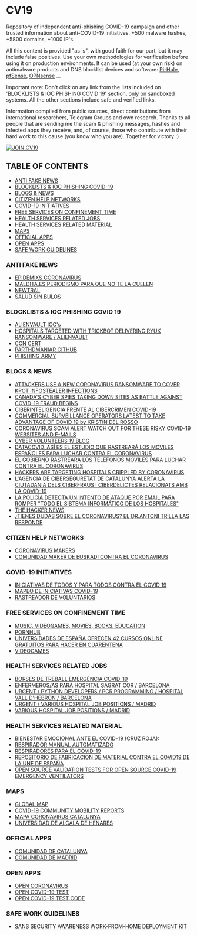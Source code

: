 # CV19

Repository of independent anti-phishing COVID-19 campaign and other trusted information about anti-COVID-19 initiatives.
+500 malware hashes, +5800 domains, +1000 IP's.

All this content is provided "as is", with good faith for our part, but it may include false positives. Use your own methodologies for verification before using it on production environments.
It can be used (at your own risk) on antimalware products and DNS blocklist devices and software: [Pi-Hole](https://pi-hole.net), [pfSense](https://www.pfsense.org), [OPNsense](https://opnsense.org) ...

Important note: 
Don't click on any link from the lists included on 'BLOCKLISTS & IOC PHISHING COVID 19' section, only on sandboxed systems.
All the other sections include safe and verified links.

Information compiled from public sources, direct contributions from international researchers, Telegram Groups and own research.
Thanks to all people that are sending me the scam & phishing messages, hashes and infected apps they receive, and, of course, those who contribute with their hard work to this cause (you know who you are).
Together for victory :)

[![JOIN CV19](https://media-exp1.licdn.com/dms/image/C4D22AQFuDTpiS_-eiw/feedshare-shrink_800/0?e=1587600000&v=beta&t=khENu9Cr6KyBoi5lrnu84oIktUi_MJd85qNq1_-FrrM)](https://cyberv19.org.uk)

## TABLE OF CONTENTS

- [ANTI FAKE NEWS](#anti-fake-news)
- [BLOCKLISTS & IOC PHISHING COVID-19](#blocklists--ioc-phishing-covid-19)
- [BLOGS & NEWS](#blogs--news)
- [CITIZEN HELP NETWORKS](#citizen-help-networks)
- [COVID-19 INITIATIVES](#covid-19-initiatives)
- [FREE SERVICES ON CONFINEMENT TIME](#free-services-on-confinement-time)
- [HEALTH SERVICES RELATED JOBS](#health-services-related-jobs)
- [HEALTH SERVICES RELATED MATERIAL](#health-services-related-material)
- [MAPS](#maps)
- [OFFICIAL APPS](#official-apps)
- [OPEN APPS](#open-apps)
- [SAFE WORK GUIDELINES](#safe-work-guidelines)

### ANTI FAKE NEWS

- [EPIDEMIXS CORONAVIRUS](https://coronavirus.epidemixs.org)
- [MALDITA.ES PERIODISMO PARA QUE NO TE LA CUELEN](https://maldita.es)
- [NEWTRAL](https://www.newtral.es/)
- [SALUD SIN BULOS](https://saludsinbulos.com)

### BLOCKLISTS & IOC PHISHING COVID 19

- [ALIENVAULT IOC's](https://otx.alienvault.com/pulse/5e7e782b2649c3f4232117ee)
- [HOSPITALS TARGETED WITH TRICKBOT DELIVERING RYUK RANSOMWARE / ALIENVAULT](https://otx.alienvault.com/pulse/5e7cc5274bea708f20593bec)
- [CCN CERT](https://loreto.ccn-cert.cni.es/index.php/s/oDcNr5Jqqpd5cjn)
- [PARTHDMANIAR GITHUB](https://github.com/parthdmaniar/coronavirus-covid-19-SARS-CoV-2-IoCs)
- [PHISHING ARMY](https://phishing.army/download/phishing_army_blocklist_extended.txt)

### BLOGS & NEWS

- [ATTACKERS USE A NEW CORONAVIRUS RANSOMWARE TO COVER KPOT INFOSTEALER INFECTIONS](https://www.cyberdefensemagazine.com/attackers-use-a-new-coronavirus-ransomware-to-cover-kpot-infostealer-infections/)
- [CANADA'S CYBER SPIES TAKING DOWN SITES AS BATTLE AGAINST COVID-19 FRAUD BEGINS](https://www.cbc.ca/news/politics/cse-disinformation-spoofing-1.5504619)
- [CIBERINTELIGENCIA FRENTE AL CIBERCRIMEN COVID-19](https://derechodelared.com/covid-ciberinteligencia/)
- [COMMERCIAL SURVEILLANCE OPERATORS LATEST TO TAKE ADVANTAGE OF COVID 19 by KRISTIN DEL ROSSO](https://blog.lookout.com/commercial-surveillanceware-operators-latest-to-take-advantage-of-covid-19)
- [CORONAVIRUS SCAM ALERT WATCH OUT FOR THESE RISKY COVID-19 WEBSITES AND E-MAILS](https://www.forbes.com/sites/thomasbrewster/2020/03/12/coronavirus-scam-alert-watch-out-for-these-risky-covid-19-websites-and-emails/)
- [CYBER VOLUNTEERS 19 BLOG](http://cyberv19.org.uk/blog/)
- [DATACOVID, ASÍ ES EL ESTUDIO QUE RASTREARÁ LOS MÓVILES ESPAÑOLES PARA LUCHAR CONTRA EL CORONAVIRUS](https://hipertextual.com/2020/04/datacovid-moviles-coronavirus)
- [EL GOBIERNO RASTREARA LOS TELEFONOS MOVILES PARA LUCHAR CONTRA EL CORONAVIRUS](https://www.lavanguardia.com/vida/20200328/48141359424/coronavirus-covid-19-telefonos-moviles-boe-gobierno-contagio-estado.html)
- [HACKERS ARE TARGETING HOSPITALS CRIPPLED BY CORONAVIRUS](https://www.wired.co.uk/article/coronavirus-hackers-cybercrime-phishing)
- [L'AGENCIA DE CIBERSEGURETAT DE CATALUNYA ALERTA LA CIUTADANIA DELS CIBERFRAUS I CIBERDELICTES RELACIONATS AMB LA COVID-19](https://ciberseguretat.gencat.cat/ca/detalls/noticia/LAgencia-de-Ciberseguretat-de-Catalunya-alerta-la-ciutadania-dels-ciberfraus-i-ciberdelictes-relacionats-amb-la-COVID-19)
- [LA POLICÍA DETECTA UN INTENTO DE ATAQUE POR EMAIL PARA ROMPER "TODO EL SISTEMA INFORMÁTICO DE LOS HOSPITALES"](https://cadenaser.com/ser/2020/03/23/tribunales/1584959483_350272.html)
- [THE HACKER NEWS](https://thehackernews.com/2020/03/covid-19-coronavirus-hacker-malware.html)
- [¿TIENES DUDAS SOBRE EL CORONAVIRUS? EL DR.ANTONI TRILLA LAS RESPONDE](https://youtu.be/zbHwaWs-vBs)

### CITIZEN HELP NETWORKS

- [CORONAVIRUS MAKERS](http://foro.coronavirusmakers.org/)
- [COMUNIDAD MAKER DE EUSKADI CONTRA EL CORONAVIRUS](https://covideuskadi.net/impresion-3d)

### COVID-19 INITIATIVES

- [INICIATIVAS DE TODOS Y PARA TODOS CONTRA EL COVID 19](https://frenalacurva.net/)
- [MAPEO DE INICIATIVAS COVID-19](https://docs.google.com/document/d/1zWI9Pdp0mcZd-9ATPjELKRFenZfYkc1aYxAkQXaymtI/edit)
- [RASTREADOR DE VOLUNTARIOS](https://rastreadordevoluntarios.com)

### FREE SERVICES ON CONFINEMENT TIME

- [MUSIC, VIDEOGAMES, MOVIES, BOOKS, EDUCATION](https://es.gizmodo.com/18-servicios-y-contenidos-gratuitos-para-entretenerte-d-1842370974)
- [PORNHUB](https://es.pornhub.com/spain?AB=1)
- [UNIVERSIDADES DE ESPAÑA OFRECEN 42 CURSOS ONLINE GRATUITOS PARA HACER EN CUARENTENA](https://cerebrodigital.org/post/Universidades-de-Espana-ofrecen-42-cursos-online-gratuitos-para-hacer-en-cuarentena)
- [VIDEOGAMES](https://www.lavanguardia.com/videojuegos/20200316/474187260250/videojuegos-gratis-confinamiento-coronavirus-playstation-xbox-pc-nintendo-swtich.html)

### HEALTH SERVICES RELATED JOBS

- [BORSES DE TREBALL EMERGÈNCIA COVID-19](https://serveiocupacio.gencat.cat/web/.content/01_soc/CORONAVIRUS/Ciutadans/Borsa_SOC_Assistencial_dependencia_COVID19.pdf)
- [ENFERMEROS/AS PARA HOSPITAL SAGRAT COR / BARCELONA](https://jobs.hospitalarias.es/jobs/enfermeria/enfermeroa-hospital-sagrat-cor/42)
- [URGENT / PYTHON DEVELOPERS / PCR PROGRAMMING / HOSPITAL VALL D'HEBRON / BARCELONA](https://www.meetup.com/es-ES/python-barcelona/messages/83186531/?messageId=83186531)
- [URGENT / VARIOUS HOSPITAL JOB POSITIONS / MADRID](https://www.linkedin.com/feed/update/urn%3Ali%3Aactivity%3A6649304769439510528/)
- [VARIOUS HOSPITAL JOB POSITIONS / MADRID](https://www.linkedin.com/feed/update/urn%3Ali%3Aactivity%3A6649304290802311168/)

### HEALTH SERVICES RELATED MATERIAL

- [BIENESTAR EMOCIONAL ANTE EL COVID-19 (CRUZ ROJA):](https://www.cruzroja.es/cre_web/formacion/materiales/pfbienestaremocional/index.html)
- [RESPIRADOR MANUAL AUTOMATIZADO](https://www.paoson.com/en/blog/automated-ambu-type-ventilator-n137)
- [RESPIRADORES PARA EL COVID-19](https://www.frax3d.com/respiradores)
- [REPOSITORIO DE FABRICACION DE MATERIAL CONTRA EL COVID19 DE LA UNE DE ESPAÑA](https://github.com/eastierp/UNE-COVID19)
- [OPEN SOURCE VALIDATION TESTS FOR OPEN SOURCE COVID-19 EMERGENCY VENTILATORS](https://medium.com/@RobertLeeRead/open-source-validation-tests-for-open-source-covid-19-emergency-ventilators-7096c6393d61)

### MAPS

- [GLOBAL MAP](https://edition.cnn.com/interactive/2020/health/coronavirus-maps-and-cases/)
- [COVID-19 COMMUNITY MOBILITY REPORTS](https://www.google.com/covid19/mobility/)
- [MAPA CORONAVIRUS CATALUNYA](https://www.google.com/maps/d/viewer?mid=1H1tkCXvHPeuxVP50E7VblTUzmXgFMtHh&ll=41.60834498977679%2C2.082892678268422&z=11)
- [UNIVERSIDAD DE ALCALA DE HENARES](https://covid.alphasec.eu/app/kibana#/dashboards)

### OFFICIAL APPS

- [COMUNIDAD DE CATALUNYA](http://canalsalut.gencat.cat/ca/salut-a-z/c/coronavirus-2019-ncov/stop-covid19-cat/)
- [COMUNIDAD DE MADRID](https://webapp.coronamadrid.com/)

### OPEN APPS

- [OPEN CORONAVIRUS](https://github.com/open-coronavirus/open-coronavirus)
- [OPEN COVID-19 TEST](https://celiavelmar.github.io/open-covid19-test/)
- [OPEN COVID-19 TEST CODE](https://github.com/celiavelmar/open-covid19-test)

### SAFE WORK GUIDELINES

- [SANS SECURITY AWARENESS WORK-FROM-HOME DEPLOYMENT KIT](https://www.sans.org/security-awareness-training/sans-security-awareness-work-home-deployment-kit)
